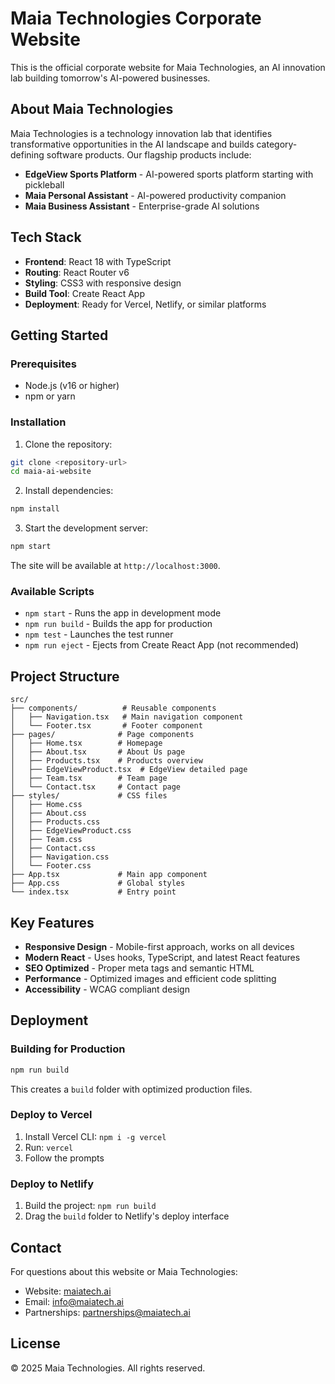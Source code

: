 # Maia Technologies Corporate Website

This is the official corporate website for Maia Technologies, an AI innovation lab building tomorrow's AI-powered businesses.

## About Maia Technologies

Maia Technologies is a technology innovation lab that identifies transformative opportunities in the AI landscape and builds category-defining software products. Our flagship products include:

- **EdgeView Sports Platform** - AI-powered sports platform starting with pickleball
- **Maia Personal Assistant** - AI-powered productivity companion
- **Maia Business Assistant** - Enterprise-grade AI solutions

## Tech Stack

- **Frontend**: React 18 with TypeScript
- **Routing**: React Router v6
- **Styling**: CSS3 with responsive design
- **Build Tool**: Create React App
- **Deployment**: Ready for Vercel, Netlify, or similar platforms

## Getting Started

### Prerequisites

- Node.js (v16 or higher)
- npm or yarn

### Installation

1. Clone the repository:
```bash
git clone <repository-url>
cd maia-ai-website
```

2. Install dependencies:
```bash
npm install
```

3. Start the development server:
```bash
npm start
```

The site will be available at `http://localhost:3000`.

### Available Scripts

- `npm start` - Runs the app in development mode
- `npm run build` - Builds the app for production
- `npm test` - Launches the test runner
- `npm run eject` - Ejects from Create React App (not recommended)

## Project Structure

```
src/
├── components/          # Reusable components
│   ├── Navigation.tsx   # Main navigation component
│   └── Footer.tsx       # Footer component
├── pages/              # Page components
│   ├── Home.tsx        # Homepage
│   ├── About.tsx       # About Us page
│   ├── Products.tsx    # Products overview
│   ├── EdgeViewProduct.tsx  # EdgeView detailed page
│   ├── Team.tsx        # Team page
│   └── Contact.tsx     # Contact page
├── styles/             # CSS files
│   ├── Home.css
│   ├── About.css
│   ├── Products.css
│   ├── EdgeViewProduct.css
│   ├── Team.css
│   ├── Contact.css
│   ├── Navigation.css
│   └── Footer.css
├── App.tsx             # Main app component
├── App.css             # Global styles
└── index.tsx           # Entry point
```

## Key Features

- **Responsive Design** - Mobile-first approach, works on all devices
- **Modern React** - Uses hooks, TypeScript, and latest React features
- **SEO Optimized** - Proper meta tags and semantic HTML
- **Performance** - Optimized images and efficient code splitting
- **Accessibility** - WCAG compliant design

## Deployment

### Building for Production

```bash
npm run build
```

This creates a `build` folder with optimized production files.

### Deploy to Vercel

1. Install Vercel CLI: `npm i -g vercel`
2. Run: `vercel`
3. Follow the prompts

### Deploy to Netlify

1. Build the project: `npm run build`
2. Drag the `build` folder to Netlify's deploy interface

## Contact

For questions about this website or Maia Technologies:

- Website: [maiatech.ai](https://maiatech.ai)
- Email: info@maiatech.ai
- Partnerships: partnerships@maiatech.ai

## License

© 2025 Maia Technologies. All rights reserved.